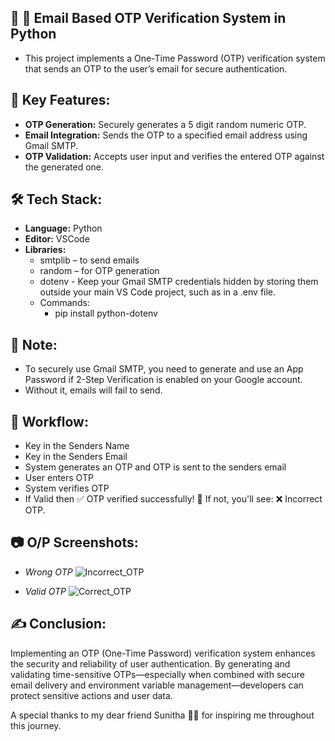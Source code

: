 ## 📧 🔢 Email Based OTP Verification System in Python
- This project implements a One-Time Password (OTP) verification system that sends an OTP to the user’s email for secure authentication.
## 🔧 Key Features:
- **OTP Generation:** Securely generates a 5 digit random numeric OTP.
- **Email Integration:** Sends the OTP to a specified email address using Gmail SMTP.
- **OTP Validation:** Accepts user input and verifies the entered OTP against the generated one.
## 🛠️ Tech Stack:
- **Language:** Python
- **Editor:** VSCode
- **Libraries:**
  - smtplib – to send emails
  - random – for OTP generation
  - dotenv - Keep your Gmail SMTP credentials hidden by storing them outside your main VS Code project, such as in a .env file.
  - Commands:
      -  pip install python-dotenv
## 📌 Note:
 - To securely use Gmail SMTP, you need to generate and use an App Password if 2-Step Verification is enabled on your Google account.
 - Without it, emails will fail to send.
## 🧩 Workflow:
- Key in the Senders Name
- Key in the Senders Email
- System generates an OTP and OTP is sent to the senders email
- User enters OTP
- System verifies OTP
- If Valid then ✅ OTP verified successfully! 🔐 If not, you'll see: ❌ Incorrect OTP.
## 📷 O/P Screenshots:
- *Wrong OTP*
  ![Incorrect_OTP](https://github.com/user-attachments/assets/543f9153-ffc8-43ec-95f1-6bdfadce69d1)

- *Valid OTP*
  ![Correct_OTP](https://github.com/user-attachments/assets/4257e620-4e6c-4ce8-8c7b-c711145acde1)

## ✍️ Conclusion:
Implementing an OTP (One-Time Password) verification system enhances the security and reliability of user authentication. By generating and validating time-sensitive OTPs—especially when combined with secure email delivery and environment variable management—developers can protect sensitive actions and user data. 

A special thanks to my dear friend Sunitha 👫🙏 for inspiring me throughout this journey.
  
  

 
